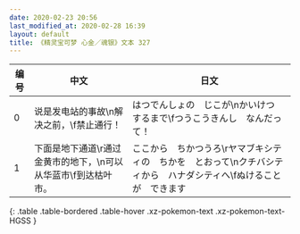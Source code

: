 ```yaml
---
date: 2020-02-23 20:56
last_modified_at: 2020-02-28 16:39
layout: default
title: 《精灵宝可梦 心金／魂银》文本 327
---
```

| 编号 | 中文 | 日文 |
| ---- | ---- | ---- |
| 0 | 说是发电站的事故\n解决之前，\f禁止通行！ | はつでんしょの　じこが\nかいけつ　するまで\fつうこうきんし　なんだって！ |
| 1 | 下面是地下通道\r通过金黄市的地下，\n可以从华蓝市\f到达枯叶市。 | ここから　ちかつうろ\rヤマブキシティの　ちかを　とおって\nクチバシティから　ハナダシティへ\fぬけることが　できます |
{: .table .table-bordered .table-hover .xz-pokemon-text .xz-pokemon-text-HGSS }